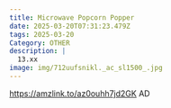 ```yaml
---
title: Microwave Popcorn Popper
date: 2025-03-20T07:31:23.479Z
tags: 2025-03-20
Category: OTHER
description: |
  13.xx
image: img/712uufsnikl._ac_sl1500_.jpg
---
```

https://amzlink.to/az0ouhh7jd2GK
AD